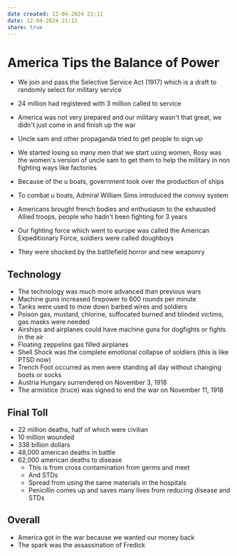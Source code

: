 ```yaml
---
date created: 12-04-2024 21:11
date: 12-04-2024 21:11
share: true
---
```

# America Tips the Balance of Power  
  
- We join and pass the Selective Service Act (1917) which is a draft to randomly select for military service  
- 24 million had registered with 3 million called to service  
- America was not very prepared and our military wasn't that great, we didn't just come in and finish up the war  
  
- Uncle sam and other propaganda tried to get people to sign up  
- We started losing so many men that we start using women, Rosy was the women's version of uncle sam to get them to help the military in non fighting ways like factories      
- Because of the u boats, government took over the production of ships  
- To combat u boats, Admiral William Sims introduced the convoy system  
- Americans brought french bodies and enthusiasm to the exhausted Allied troops, people who hadn't been fighting for 3 years  
- Our fighting force which went to europe was called the American Expeditionary Force, soldiers were called doughboys  
- They were shocked by the battlefield horror and new weaponry  
  
## Technology  
  
- The technology was much more advanced than previous wars  
- Machine guns increased firepower to 600 rounds per minute  
- Tanks were used to mow down barbed wires and soldiers  
- Poison gas, mustard, chlorine, suffocated burned and blinded victims, gas masks were needed  
- Airships and airplanes could have machine guns for dogfights or fights in the air  
- Floating zeppelins gas filled airplanes  
- Shell Shock was the complete emotional collapse of soldiers (this is like PTSD now)  
- Trench Foot occurred as men were standing all day without changing boots or socks  
- Austria Hungary surrendered on November 3, 1918  
- The armistice (truce) was signed to end the war on November 11, 1918  
  
## Final Toll  
  
- 22 million deaths, half of which were civilian  
- 10 million wounded  
- 338 billion dollars  
- 48,000 american deaths in battle  
- 62,000 american deaths to disease  
    - This is from cross contamination from germs and meet  
    - And STDs  
    - Spread from using the same materials in the hospitals  
    - Penicillin comes up and saves many lives from reducing disease and STDs  
  
## Overall  
  
- America got in the war because we wanted our money back  
- The spark was the assassination of Fredick